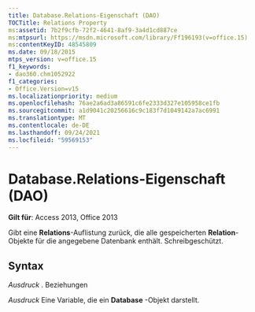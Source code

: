 ```yaml
---
title: Database.Relations-Eigenschaft (DAO)
TOCTitle: Relations Property
ms:assetid: 7b2f9cfb-72f2-4641-8af9-3a4d1cd887ce
ms:mtpsurl: https://msdn.microsoft.com/library/Ff196193(v=office.15)
ms:contentKeyID: 48545809
ms.date: 09/18/2015
mtps_version: v=office.15
f1_keywords:
- dao360.chm1052922
f1_categories:
- Office.Version=v15
ms.localizationpriority: medium
ms.openlocfilehash: 76ae2a6ad3a86591c6fe2333d327e105958ce1fb
ms.sourcegitcommit: a1d9041c20256616c9c183f7d1049142a7ac6991
ms.translationtype: MT
ms.contentlocale: de-DE
ms.lasthandoff: 09/24/2021
ms.locfileid: "59569153"
---
```

# <a name="databaserelations-property-dao"></a>Database.Relations-Eigenschaft (DAO)


**Gilt für**: Access 2013, Office 2013

Gibt eine **Relations**-Auflistung zurück, die alle gespeicherten **Relation**-Objekte für die angegebene Datenbank enthält. Schreibgeschützt.

## <a name="syntax"></a>Syntax

*Ausdruck* . Beziehungen

*Ausdruck* Eine Variable, die ein **Database** -Objekt darstellt.

